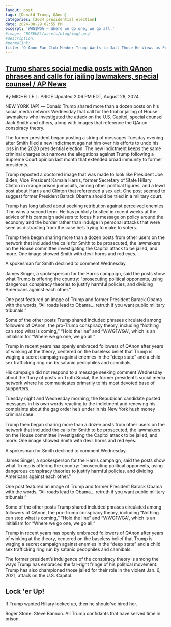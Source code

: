 ```yaml
---
layout: post
tags: [Donald Trump, QAnon]
categories: [2024 presidential election]
date: 2024-08-29 02:55 PM
excerpt: 'WWG1WGA – Where we go one, we go all.'
#image: 'BASEURL/assets/blog/img/.png'
#description:
#permalink:
title: 'Q-Anon Fan Club Member Trump Wants to Jail Those He Views as PoliticalEnemies'
---
```



## [Trump shares social media posts with QAnon phrases and calls for jailing lawmakers, special counsel / AP News](https://apnews.com/article/trump-social-media-conspiracy-e3bbd855a2710d6b4bb4f480dd77e190)

By MICHELLE L. PRICE
Updated 2:06 PM EDT, August 28, 2024

NEW YORK (AP) — Donald Trump shared more than a dozen posts on his social media network Wednesday that call for the trial or jailing of House lawmakers who investigated the attack on the U.S. Capitol, special counsel Jack Smith and others, along with images that reference the QAnon conspiracy theory.

The former president began posting a string of messages Tuesday evening after Smith filed a new indictment against him over his efforts to undo his loss in the 2020 presidential election. The new indictment keeps the same criminal charges but narrows the allegations against Trump following a Supreme Court opinion last month that extended broad immunity to former presidents.

Trump reposted a doctored image that was made to look like President Joe Biden, Vice President Kamala Harris, former Secretary of State Hillary Clinton in orange prison jumpsuits, among other political figures, and a lewd post about Harris and Clinton that referenced a sex act. One post seemed to suggest former President Barack Obama should be tried in a military court.

Trump has long talked about seeking retribution against perceived enemies if he wins a second term. He has publicly bristled in recent weeks at the advice of his campaign advisers to focus his message on policy around the economy and the border rather than indulge in personal attacks that were seen as distracting from the case he’s trying to make to voters.

Trump then began sharing more than a dozen posts from other users on the network that included the calls for Smith to be prosecuted, the lawmakers on the House committee investigating the Capitol attack to be jailed, and more. One image showed Smith with devil horns and red eyes.

A spokesman for Smith declined to comment Wednesday.

James Singer, a spokesperson for the Harris campaign, said the posts show what Trump is offering the country: “prosecuting political opponents, using dangerous conspiracy theories to justify harmful policies, and dividing Americans against each other.”

One post featured an image of Trump and former President Barack Obama with the words, “All roads lead to Obama... retruth if you want public military tribunals.”

Some of the other posts Trump shared included phrases circulated among followers of QAnon, the pro-Trump conspiracy theory, including “Nothing can stop what is coming,” “Hold the line” and “WWG1WGA”, which is an initialism for “Where we go one, we go all.”

Trump in recent years has openly embraced followers of QAnon after years of winking at the theory, centered on the baseless belief that Trump is waging a secret campaign against enemies in the “deep state” and a child sex trafficking ring run by satanic pedophiles and cannibals.

His campaign did not respond to a message seeking comment Wednesday about the flurry of posts on Truth Social, the former president’s social media network where he communicates primarily to his most devoted base of supporters.

Tuesday night and Wednesday morning, the Republican candidate posted messages in his own words reacting to the indictment and renewing his complaints about the gag order he’s under in his New York hush money criminal case.

Trump then began sharing more than a dozen posts from other users on the network that included the calls for Smith to be prosecuted, the lawmakers on the House committee investigating the Capitol attack to be jailed, and more. One image showed Smith with devil horns and red eyes.

A spokesman for Smith declined to comment Wednesday.

James Singer, a spokesperson for the Harris campaign, said the posts show what Trump is offering the country: “prosecuting political opponents, using dangerous conspiracy theories to justify harmful policies, and dividing Americans against each other.”

One post featured an image of Trump and former President Barack Obama with the words, “All roads lead to Obama... retruth if you want public military tribunals.”

Some of the other posts Trump shared included phrases circulated among followers of QAnon, the pro-Trump conspiracy theory, including “Nothing can stop what is coming,” “Hold the line” and “WWG1WGA”, which is an initialism for “Where we go one, we go all.”

Trump in recent years has openly embraced followers of QAnon after years of winking at the theory, centered on the baseless belief that Trump is waging a secret campaign against enemies in the “deep state” and a child sex trafficking ring run by satanic pedophiles and cannibals.

The former president’s indulgence of the conspiracy theory is among the ways Trump has embraced the far-right fringe of his political movement. Trump has also championed those jailed for their role in the violent Jan. 6, 2021, attack on the U.S. Capitol.

## Lock 'er Up!

If Trump wanted Hillary locked up, then he should've hired her.

Roger Stone. Steve Bannon. All Trump confidants that have served time in prison. 
